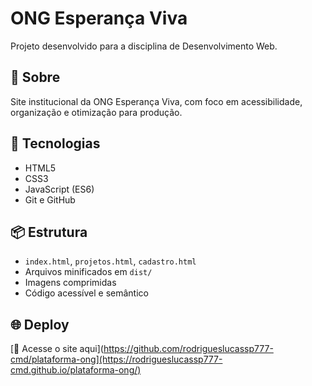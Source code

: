 # ONG Esperança Viva

Projeto desenvolvido para a disciplina de Desenvolvimento Web.

## 🧾 Sobre

Site institucional da ONG Esperança Viva, com foco em acessibilidade, organização e otimização para produção.

## 🚀 Tecnologias

- HTML5
- CSS3
- JavaScript (ES6)
- Git e GitHub

## 📦 Estrutura

- `index.html`, `projetos.html`, `cadastro.html`
- Arquivos minificados em `dist/`
- Imagens comprimidas
- Código acessível e semântico

## 🌐 Deploy

[🔗 Acesse o site aqui](https://github.com/rodrigueslucassp777-cmd/plataforma-ong](https://rodrigueslucassp777-cmd.github.io/plataforma-ong/)

